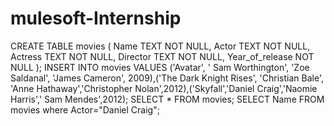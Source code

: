 # mulesoft-Internship

CREATE TABLE movies (
  Name TEXT NOT NULL,
  Actor TEXT NOT NULL, 
  Actress TEXT NOT NULL, 
  Director TEXT NOT NULL, 
  Year_of_release NOT NULL
);
INSERT INTO movies VALUES ('Avatar', ' Sam Worthington', 'Zoe Saldanal', 'James Cameron', 2009),('The Dark Knight Rises', 'Christian Bale', 'Anne Hathaway','Christopher
Nolan',2012),('Skyfall','Daniel Craig','Naomie Harris',' Sam Mendes',2012);
SELECT * FROM movies;
SELECT Name FROM movies where Actor="Daniel Craig";
